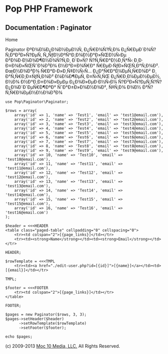 Pop PHP Framework
=================

Documentation : Paginator
-------------------------

Home

Paginator ÐºÐ¾Ð¼Ð¿Ð¾Ð½ÐµÐ½Ñ‚ Ð¿Ñ€Ð¾Ñ?Ñ‚Ð¾ Ð¿Ñ€ÐµÐ´Ð¾Ñ?Ñ‚Ð°Ð²Ð»Ñ?ÐµÑ‚
Ñ„ÑƒÐ½ÐºÑ†Ð¸Ð¾Ð½Ð°Ð»ÑŒÐ½Ñ‹Ðµ Ð²Ð¾Ð·Ð¼Ð¾Ð¶Ð½Ð¾Ñ?Ñ‚Ð¸ Ð´Ð»Ñ?
Ñ?Ñ‚Ñ€Ð°Ð½Ð¸Ñ†Ñ‹ Ð¸Ð· Ð±Ð¾Ð»ÑŒÑˆÐ¾Ð³Ð¾ Ð½Ð°Ð±Ð¾Ñ€Ð°
Ñ€ÐµÐ·ÑƒÐ»ÑŒÑ‚Ð°Ñ‚Ð¾Ð². ÐœÐ½Ð¾Ð³Ð¾ Ñ€Ð°Ð·Ð»Ð¸Ñ‡Ð½Ñ‹Ñ…
Ð¿Ð°Ñ€Ð°Ð¼ÐµÑ‚Ñ€Ð¾Ð² Ð¸ Ð°Ñ‚Ñ€Ð¸Ð±ÑƒÑ‚Ð¾Ð² Ð¼Ð¾Ð¶ÐµÑ‚ Ð±Ñ‹Ñ‚ÑŒ
Ð¿Ñ€Ð¸Ð¼ÐµÐ½ÐµÐ½, Ð½Ð¾ Ð½Ð°Ð¸Ð±Ð¾Ð»ÐµÐµ Ð¿Ð¾Ð»ÐµÐ·Ð½Ñ‹Ð¼
Ñ?Ð²Ð»Ñ?ÐµÑ‚Ñ?Ñ? Ð¿Ð¾Ð´Ð´ÐµÑ€Ð¶ÐºÐ° ÑˆÐ°Ð±Ð»Ð¾Ð½Ð¾Ð², Ñ‡Ñ‚Ð¾ Ð¾Ð½
Ð²Ñ?Ñ‚Ñ€Ð¾ÐµÐ½Ð½Ð¾Ð³Ð¾

    use Pop\Paginator\Paginator;

    $rows = array(
        array('id' => 1, 'name' => 'Test1', 'email' => 'test1@email.com'),
        array('id' => 2, 'name' => 'Test2', 'email' => 'test2@email.com'),
        array('id' => 3, 'name' => 'Test3', 'email' => 'test3@email.com'),
        array('id' => 4, 'name' => 'Test4', 'email' => 'test4@email.com'),
        array('id' => 5, 'name' => 'Test5', 'email' => 'test5@email.com'),
        array('id' => 6, 'name' => 'Test6', 'email' => 'test6@email.com'),
        array('id' => 7, 'name' => 'Test7', 'email' => 'test7@email.com'),
        array('id' => 8, 'name' => 'Test8', 'email' => 'test8@email.com'),
        array('id' => 9, 'name' => 'Test9', 'email' => 'test9@email.com'),
        array('id' => 10, 'name' => 'Test10', 'email' => 'test10@email.com'),
        array('id' => 11, 'name' => 'Test11', 'email' => 'test11@email.com'),
        array('id' => 12, 'name' => 'Test12', 'email' => 'test12@email.com'),
        array('id' => 13, 'name' => 'Test13', 'email' => 'test13@email.com'),
        array('id' => 14, 'name' => 'Test14', 'email' => 'test14@email.com'),
        array('id' => 15, 'name' => 'Test15', 'email' => 'test15@email.com'),
        array('id' => 16, 'name' => 'Test16', 'email' => 'test16@email.com')
    );

    $header = <<<HEADER
    <table class="paged-table" cellpadding="0" cellspacing="0">
        <tr><td colspan="2">[{page_links}]</td></tr>
        <tr><td><strong>Name</strong></td><td><strong>Email</strong></td></tr>

    HEADER;

    $rowTemplate = <<<TMPL
        <tr><td><a href="./edit-user.php?id=[{id}]">[{name}]</a></td><td>[{email}]</td></tr>

    TMPL;

    $footer = <<<FOOTER
        <tr><td colspan="2">[{page_links}]</td></tr>
    </table>

    FOOTER;

    $pages = new Paginator($rows, 3, 3);
    $pages->setHeader($header)
          ->setRowTemplate($rowTemplate)
          ->setFooter($footer);

    echo $pages;

\(c) 2009-2013 [Moc 10 Media, LLC.](http://www.moc10media.com) All
Rights Reserved.
